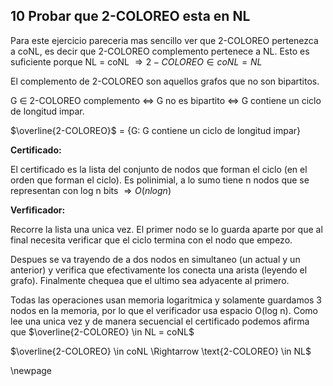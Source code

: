 ## 10 Probar que 2-COLOREO esta en NL

Para este ejercicio pareceria mas sencillo ver que 2-COLOREO pertenezca a coNL, es decir que 2-COLOREO complemento pertenece a NL.
Esto es suficiente porque NL = coNL $\Rightarrow 2-COLOREO \in coNL = NL$

El complemento de 2-COLOREO son aquellos grafos que no son bipartitos.

G $\in$ 2-COLOREO complemento $\iff$ G no es bipartito $\iff$ G contiene un ciclo de longitud impar.


$\overline{2-COLOREO}$ = {G: G contiene un ciclo de longitud impar}

**Certificado:**

El certificado es la lista del conjunto de nodos que forman el ciclo (en el orden que forman el ciclo).
Es polinimial, a lo sumo tiene n nodos que se representan con log n bits $\Rightarrow O(nlogn)$ 

**Verfificador:**

Recorre la lista una unica vez. El primer nodo se lo guarda aparte por que al final necesita verificar que el ciclo termina con
el nodo que empezo.

Despues se va trayendo de a dos nodos en simultaneo (un actual y un anterior) y verifica que efectivamente los conecta una arista 
(leyendo el grafo). Finalmente chequea que el ultimo sea adyacente al primero. 

Todas las operaciones usan memoria logaritmica y solamente guardamos 3 nodos en la memoria, por lo que el verificador usa espacio
O(log n). Como lee una unica vez y de manera secuencial el certificado podemos afirma que $\overline{2-COLOREO} \in NL = coNL$

$\overline{2-COLOREO} \in coNL \Rightarrow \text{2-COLOREO} \in NL$

\newpage